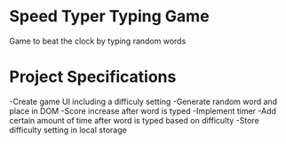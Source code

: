 # Speed Typer Typing Game
Game to beat the clock by typing random words
# Project Specifications
-Create game UI including a difficuly setting
-Generate random word and place in DOM
-Score increase after word is typed
-Implement timer
-Add certain amount of time after word is typed based on difficulty
-Store difficulty setting in local storage
